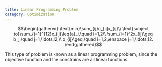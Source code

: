 ```yaml
---
title: Linear Programming Problem
category: Optimization
---
```


$$\begin{gathered}
   \text{min}\sum_{ij}c_{ij}x_{ij}\\
   \text{subject to}\sum_{j=1}^{12}x_{ij}\leq{a}_i,\quad i=1,2\\
   \sum_{i=1}^2x_{ij}\geq b_j,\quad j=1,\ldots,12,\\
   x_{ij}\geq,\quad i=1,2,\enspace j=1,\ldots,12.
\end{gathered}$$

This type of problem is known as a linear programming problem, since the objective function and the constrains are all linear functions.
